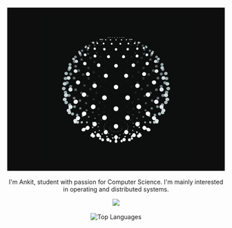 <p align="center">
  <img src="https://raw.githubusercontent.com/xnkxt/xnkxt/main/images/Sphere.gif" alt="Sphere Animation" />
</p>

<p align="center">
  I'm Ankit, student with passion for Computer Science. I'm mainly interested in operating and distributed systems.
</p>

<p align="center">
  <a href="https://skillicons.dev">
    <img src="https://skillicons.dev/icons?i=c,cpp,js,godot&theme=dark" />
  </a>
</p>

<p align="center">
  <img src="https://github-readme-stats.vercel.app/api/top-langs/?username=xnkxt&theme=monokai&show_icons=true&hide_border=true&layout=compact" alt="Top Languages" />
</p>
